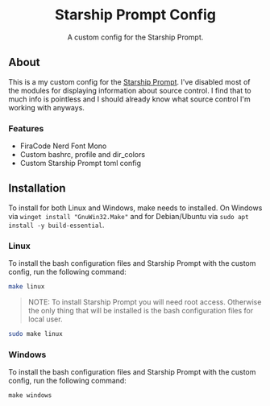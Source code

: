 <!-- Use html element to display title and what the repo is about. -->
<div>
    <h1 align="center">Starship Prompt Config</h1>
    <p align="center">A custom config for the Starship Prompt.</p>
</div>

## About

This is a my custom config for the [Starship Prompt](https://starship.rs/). I've disabled most of the modules for displaying information about source control. I find that to much info is pointless and I should already know what source control I'm working with anyways.

### Features

- FiraCode Nerd Font Mono
- Custom bashrc, profile and dir_colors
- Custom Starship Prompt toml config

## Installation

To install for both Linux and Windows, make needs to installed. On Windows via `winget install "GnuWin32.Make"` and for Debian/Ubuntu via `sudo apt install -y build-essential`.

### Linux

To install the bash configuration files and Starship Prompt with the custom config, run the following command:

```bash
make linux
```

> NOTE: To install Starship Prompt you will need root access. Otherwise the only thing that will be installed is the bash configuration files for local user.

```bash
sudo make linux
```

### Windows

To install the bash configuration files and Starship Prompt with the custom config, run the following command:

```powershell
make windows
```
